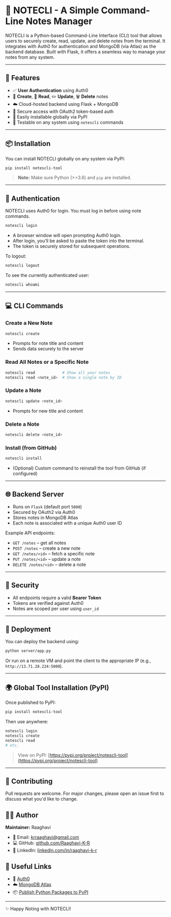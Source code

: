 # 📝 NOTECLI - A Simple Command-Line Notes Manager

NOTECLI is a Python-based Command-Line Interface (CLI) tool that allows users to securely create, read, update, and delete notes from the terminal. It integrates with Auth0 for authentication and MongoDB (via Atlas) as the backend database. Built with Flask, it offers a seamless way to manage your notes from any system.

---

## 🚀 Features

- ✅ **User Authentication** using Auth0  
- 📓 **Create**, 📝 **Read**, ✏️ **Update**, 🗑️ **Delete** notes  
- ☁️ Cloud-hosted backend using Flask + MongoDB  
- 🔐 Secure access with OAuth2 token-based auth  
- 🔌 Easily installable globally via PyPI  
- 🧪 Testable on any system using `notescli` commands  

---

## 📦 Installation

You can install NOTECLI globally on any system via PyPI:

```bash
pip install notescli-tool
```

> **Note:** Make sure Python (>=3.6) and `pip` are installed.

---

## 🔑 Authentication

NOTECLI uses Auth0 for login. You must log in before using note commands.

```bash
notescli login
```

- A browser window will open prompting Auth0 login.
- After login, you'll be asked to paste the token into the terminal.
- The token is securely stored for subsequent operations.

To logout:

```bash
notescli logout
```

To see the currently authenticated user:

```bash
notescli whoami
```

---

## 💻 CLI Commands

### Create a New Note

```bash
notescli create
```
- Prompts for note title and content
- Sends data securely to the server

### Read All Notes or a Specific Note

```bash
notescli read            # Show all your notes
notescli read <note_id>  # Show a single note by ID
```

### Update a Note

```bash
notescli update <note_id>
```
- Prompts for new title and content

### Delete a Note

```bash
notescli delete <note_id>
```

### Install (from GitHub)

```bash
notescli install
```
- (Optional) Custom command to reinstall the tool from GitHub (if configured)

---



## 🌐 Backend Server

- Runs on `Flask` (default port `5000`)
- Secured by OAuth2 via Auth0
- Stores notes in MongoDB Atlas
- Each note is associated with a unique Auth0 user ID

Example API endpoints:
- `GET /notes` – get all notes
- `POST /notes` – create a new note
- `GET /notes/<id>` – fetch a specific note
- `PUT /notes/<id>` – update a note
- `DELETE /notes/<id>` – delete a note

---

## 🔐 Security

- All endpoints require a valid **Bearer Token**
- Tokens are verified against Auth0
- Notes are scoped per user using `user_id`

---

## 📡 Deployment

You can deploy the backend using:

```bash
python server/app.py
```

Or run on a remote VM and point the client to the appropriate IP (e.g., `http://13.71.28.224:5000`).

---

## 🌍 Global Tool Installation (PyPI)

Once published to PyPI:

```bash
pip install notescli-tool
```

Then use anywhere:

```bash
notescli login
notescli create
notescli read
# etc.
```

> View on PyPI: [https://pypi.org/project/notescli-tool](https://pypi.org/project/notescli-tool)

---

## 🤝 Contributing

Pull requests are welcome. For major changes, please open an issue first to discuss what you'd like to change.

## 🙋‍♀️ Author

**Maintainer:** Raaghavi

- 📧 Email: [krraaghavi@gmail.com](mailto:krraaghavi@gmail.com)  
- 💻 GitHub: [github.com/Raaghavi-K-R](https://github.com/Raaghavi-K-R/Notescli)  
- 🔗 LinkedIn: [linkedin.com/in/raaghavi-k-r](https://www.linkedin.com/in/raaghavi-k-r/)  

## 🔗 Useful Links

- 🔐 [Auth0](https://auth0.com/)
- ☁️ [MongoDB Atlas](https://www.mongodb.com/cloud/atlas)
- 📦 [Publish Python Packages to PyPI](https://packaging.python.org/)

---

✨ Happy Noting with NOTECLI!
